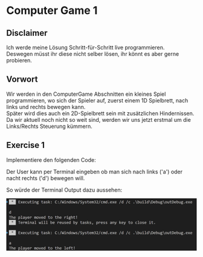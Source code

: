 # Computer Game 1

## Disclaimer

Ich werde meine Lösung Schritt-für-Schritt live programmieren.  
Deswegen müsst ihr diese nicht selber lösen, ihr könnt es aber gerne probieren.

## Vorwort

Wir werden in den ComputerGame Abschnitten ein kleines Spiel programmieren, wo sich der Spieler auf, zuerst einem 1D Spielbrett, nach links und rechts bewegen kann.  
Später wird dies auch ein 2D-Spielbrett sein mit zusätzlichen Hindernissen. 
Da wir aktuell noch nicht so weit sind, werden wir uns jetzt erstmal um die Links/Rechts Steuerung kümmern.  

## Exercise 1

Implementiere den folgenden Code:

Der User kann per Terminal eingeben ob man sich nach links ('a') oder nacht rechts ('d') bewegen will.

So würde der Terminal Output dazu aussehen:

![alt](../media/Game1_1.png)
